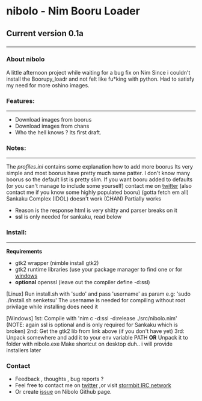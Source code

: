# **nibolo - Nim Booru Loader**
## Current version 0.1a
###
------------------------
### About nibolo
A little afternoon project while waiting for a bug fix on Nim
Since i couldn't install the Boorupy_loadr and not felt like fu*king with python.
Had to satisfy my need for more oshino images.

### Features:
------------------------
* Download images from boorus
* Download images from chans
* Who the hell knows ? Its first draft.

### Notes:
------------------------
The *profiles.ini* contains some explanation how to add more boorus
Its very simple and most boorus have pretty much same patter.
I don't know many boorus so the default list is pretty slim.
If you want booru added to defaults (or you can't manage to include some yourself) contact me on [twitter](https://twitter.com/Senketsu_Dev)
 (also contact me if you know some highly populated booru)
 (gotta fetch em all)
Sankaku Complex (IDOL) doesn't work (CHAN) Partially works
* Reason is the response html is very shitty and parser breaks on it
* **ssl** is only needed for sankaku, read below


### Install:
------------------------
**Requirements**
* gtk2 wrapper (nimble install gtk2)
* gtk2 runtime libraries (use your package manager to find one or for [windows](http://www.gtk.org/download/)
* **optional** openssl (leave out the compiler define -d:ssl)

[Linux]
Run install.sh with 'sudo' and pass 'username' as param
e.g: 'sudo ./install.sh senketsu'
The username is needed for compiling without root privilage while installing does need it

[Windows]
1st: Compile with 'nim c -d:ssl -d:release ./src/nibolo.nim'
(NOTE: again ssl is optional and is only required for Sankaku which is broken)
2nd: Get the gtk2 lib from link above (if you don't have yet)
3rd: Unpack somewhere and add it to your env variable PATH
  **OR** Unpack it to folder with nibolo.exe
Make shortcut on desktop duh.. i will provide installers later

### Contact
* Feedback , thoughts , bug reports ?
* Feel free to contact me on [twitter](https://twitter.com/Senketsu_Dev) ,or visit [stormbit IRC network](https://kiwiirc.com/client/irc.stormbit.net/?nick=Guest|?#cute)
* Or create [issue](https://github.com/Senketsu/nibolo/issues) on Nibolo Github page.

